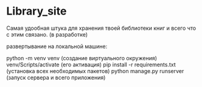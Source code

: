 # Library_site
Самая удообная штука для хранения твоей библиотеки книг и всего что с этим связано. (в разработке)

развертывание на локальной машине:

python -m venv venv (создание виртуального окружения)
venv/Scripts/activate (его активация)
pip install -r requirements.txt (установка всех необходимых пакетов)
python manage.py runserver (запуск сервера и всего приложения)